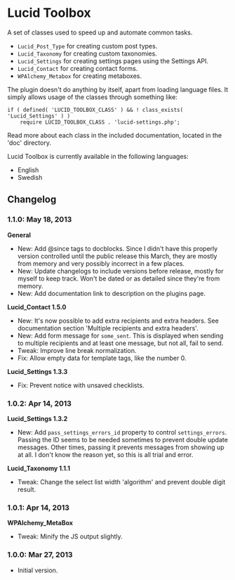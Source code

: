 # Lucid Toolbox

A set of classes used to speed up and automate common tasks.

* `Lucid_Post_Type` for creating custom post types.
* `Lucid_Taxonomy` for creating custom taxonomies.
* `Lucid_Settings` for creating settings pages using the Settings API.
* `Lucid_Contact` for creating contact forms.
* `WPAlchemy_Metabox` for creating metaboxes.

The plugin doesn't do anything by itself, apart from loading language files. It simply allows usage of the classes through something like:

	if ( defined( 'LUCID_TOOLBOX_CLASS' ) && ! class_exists( 'Lucid_Settings' ) )
		require LUCID_TOOLBOX_CLASS . 'lucid-settings.php';

Read more about each class in the included documentation, located in the 'doc' directory.

Lucid Toolbox is currently available in the following languages:

* English
* Swedish

## Changelog

### 1.1.0: May 18, 2013

**General**

* New: Add @since tags to docblocks. Since I didn't have this properly version controlled until the public release this March, they are mostly from memory and very possibly incorrect in a few places.
* New: Update changelogs to include versions before release, mostly for myself to keep track. Won't be dated or as detailed since they're from memory.
* New: Add documentation link to description on the plugins page.

**Lucid_Contact 1.5.0**

* New: It's now possible to add extra recipients and extra headers. See documentation section 'Multiple recipients and extra headers'.
* New: Add form message for `some_sent`. This is displayed when sending to multiple recipients and at least one message, but not all, fail to send.
* Tweak: Improve line break normalization.
* Fix: Allow empty data for template tags, like the number 0.

**Lucid_Settings 1.3.3**

* Fix: Prevent notice with unsaved checklists.

### 1.0.2: Apr 14, 2013

**Lucid_Settings 1.3.2**

* New: Add `pass_settings_errors_id` property to control `settings_errors`. Passing the ID seems to be needed sometimes to prevent double update messages. Other times, passing it prevents messages from showing up at all. I don't know the reason yet, so this is all trial and error.

**Lucid_Taxonomy 1.1.1**

* Tweak: Change the select list width 'algorithm' and prevent double digit result.

### 1.0.1: Apr 14, 2013

**WPAlchemy_MetaBox**

* Tweak: Minify the JS output slightly.

### 1.0.0: Mar 27, 2013

* Initial version.